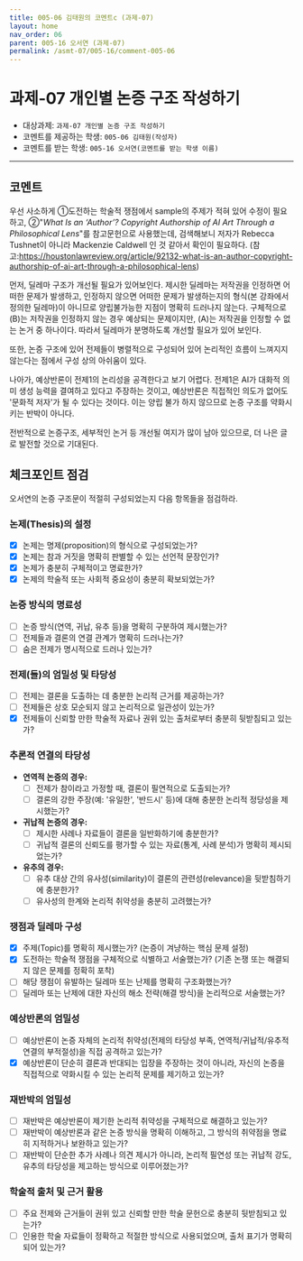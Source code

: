 ```yaml
---
title: 005-06 김태원의 코멘트c (과제-07) 
layout: home
nav_order: 06
parent: 005-16 오서연 (과제-07)
permalink: /asmt-07/005-16/comment-005-06
---
```


# 과제-07 개인별 논증 구조 작성하기

- 대상과제: `과제-07 개인별 논증 구조 작성하기`
- 코멘트를 제공하는 학생: `005-06 김태원(작성자)` 
- 코멘트를 받는 학생: `005-16 오서연(코멘트를 받는 학생 이름)` 

---

## 코멘트

우선 사소하게 ①도전하는 학술적 쟁점에서 sample의 주제가 적혀 있어 수정이 필요하고, ②"*What Is an ‘Author’? Copyright Authorship of AI Art Through a Philosophical Lens*"를 참고문헌으로 사용했는데, 검색해보니 저자가 Rebecca Tushnet이 아니라 Mackenzie Caldwell 인 것 같아서 확인이 필요하다. (참고:https://houstonlawreview.org/article/92132-what-is-an-author-copyright-authorship-of-ai-art-through-a-philosophical-lens)

먼저, 딜레마 구조가 개선될 필요가 있어보인다. 제시한 딜레마는 저작권을 인정하면 어떠한 문제가 발생하고, 인정하지 않으면 어떠한 문제가 발생하는지의 형식(본 강좌에서 정의한 딜레마)이 아니므로 양립불가능한 지점이 명확히 드러나지 않는다. 구체적으로 (B)는 저작권을 인정하지 않는 경우 예상되는 문제이지만, (A)는 저작권을 인정할 수 없는 논거 중 하나이다. 따라서 딜레마가 분명하도록 개선할 필요가 있어 보인다.

또한, 논증 구조에 있어 전제들이 병렬적으로 구성되어 있어 논리적인 흐름이 느껴지지 않는다는 점에서 구성 상의 아쉬움이 있다. 

나아가, 예상반론이 전제1의 논리성을 공격한다고 보기 어렵다. 전제1은 AI가 대화적 의미 생성 능력을 결여하고 있다고 주장하는 것이고, 예상반론은 직접적인 의도가 없어도 '문화적 저자'가 될 수 있다는 것이다. 이는 양립 불가 하지 않으므로 논증 구조를 약화시키는 반박이 아니다. 

전반적으로 논증구조, 세부적인 논거 등 개선될 여지가 많이 남아 있으므로, 더 나은 글로 발전할 것으로 기대된다.

## 체크포인트 점검

오서연의 논증 구조문이 적절히 구성되었는지 다음 항목들을 점검하라.

### **논제(Thesis)의 설정**
- [x] 논제는 명제(proposition)의 형식으로 구성되었는가?
- [x] 논제는 참과 거짓을 명확히 판별할 수 있는 선언적 문장인가?
- [x] 논제가 충분히 구체적이고 명료한가?
- [x] 논제의 학술적 또는 사회적 중요성이 충분히 확보되었는가?

### **논증 방식의 명료성**
- [ ] 논증 방식(연역, 귀납, 유추 등)을 명확히 구분하여 제시했는가?
- [ ] 전제들과 결론의 연결 관계가 명확히 드러나는가?
- [ ] 숨은 전제가 명시적으로 드러나 있는가?

### **전제(들)의 엄밀성 및 타당성**
- [ ] 전제는 결론을 도출하는 데 충분한 논리적 근거를 제공하는가?
- [ ] 전제들은 상호 모순되지 않고 논리적으로 일관성이 있는가?
- [x] 전제들이 신뢰할 만한 학술적 자료나 권위 있는 출처로부터 충분히 뒷받침되고 있는가?

### **추론적 연결의 타당성**
- **연역적 논증의 경우:**
  - [ ] 전제가 참이라고 가정할 때, 결론이 필연적으로 도출되는가?
  - [ ] 결론의 강한 주장(예: '유일한', '반드시' 등)에 대해 충분한 논리적 정당성을 제시했는가?

- **귀납적 논증의 경우:**
  - [ ] 제시한 사례나 자료들이 결론을 일반화하기에 충분한가?
  - [ ] 귀납적 결론의 신뢰도를 평가할 수 있는 자료(통계, 사례 분석)가 명확히 제시되었는가?

- **유추의 경우:**
  - [ ] 유추 대상 간의 유사성(similarity)이 결론의 관련성(relevance)을 뒷받침하기에 충분한가?
  - [ ] 유사성의 한계와 논리적 취약성을 충분히 고려했는가?

### **쟁점과 딜레마 구성**
- [x] 주제(Topic)를 명확히 제시했는가? (논증이 겨냥하는 핵심 문제 설정)
- [x] 도전하는 학술적 쟁점을 구체적으로 식별하고 서술했는가? (기존 논쟁 또는 해결되지 않은 문제를 정확히 포착)
- [ ] 해당 쟁점이 유발하는 딜레마 또는 난제를 명확히 구조화했는가?
- [ ] 딜레마 또는 난제에 대한 자신의 해소 전략(해결 방식)을 논리적으로 서술했는가?

### **예상반론의 엄밀성**
- [ ] 예상반론이 논증 자체의 논리적 취약성(전제의 타당성 부족, 연역적/귀납적/유추적 연결의 부적절성)을 직접 공격하고 있는가?
- [x] 예상반론이 단순히 결론과 반대되는 입장을 주장하는 것이 아니라, 자신의 논증을 직접적으로 약화시킬 수 있는 논리적 문제를 제기하고 있는가?

### **재반박의 엄밀성**
- [ ] 재반박은 예상반론이 제기한 논리적 취약성을 구체적으로 해결하고 있는가?
- [ ] 재반박이 예상반론과 같은 논증 방식을 명확히 이해하고, 그 방식의 취약점을 명료히 지적하거나 보완하고 있는가?
- [ ] 재반박이 단순한 추가 사례나 의견 제시가 아니라, 논리적 필연성 또는 귀납적 강도, 유추의 타당성을 제고하는 방식으로 이루어졌는가?

### **학술적 출처 및 근거 활용**
- [ ] 주요 전제와 근거들이 권위 있고 신뢰할 만한 학술 문헌으로 충분히 뒷받침되고 있는가?
- [ ] 인용한 학술 자료들이 정확하고 적절한 방식으로 사용되었으며, 출처 표기가 명확히 되어 있는가?
